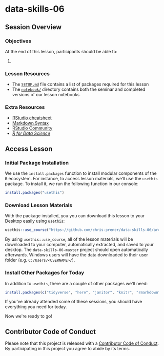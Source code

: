 # data-skills-06

## Session Overview

### Objectives
At the end of this lesson, participants should be able to:

1. 

### Lesson Resources
* The [`SETUP.md`](SETUP.md) file contains a list of packages required for this lesson
* The [`notebook/`](/notebook) directory contains both the seminar and completed versions of our lesson notebooks

### Extra Resources
* [RStudio cheatsheet](https://www.rstudio.com/resources/cheatsheets/#ide)
* [Markdown Syntax](https://rmarkdown.rstudio.com/authoring_basics.html)
* [RStudio Community](https://community.rstudio.com)
* [*R for Data Science*](http://r4ds.had.co.nz)

## Access Lesson
### Initial Package Installation
We use the `install.packages` function to install modular components of the `R` ecosystem. For instance, to access lesson materials, we'll use the `usethis` package. To install it, we run the following function in our console:

```r
install.packages("usethis")
```

### Download Lesson Materials
With the package installed, you you can download this lesson to your Desktop easily using `usethis`:

```r
usethis::use_course("https://github.com/chris-prener/data-skills-06/archive/master.zip")
```

By using `usethis::use_course`, all of the lesson materials will be downloaded to your computer, automatically extracted, and saved to your desktop. The `data-skills-06-master` project should open automatically afterwards. Windows users will have the data downloaded to their user folder (e.g. `C:/Users/<USERNAME>/`).

### Install Other Packages for Today
In addition to `usethis`, there are a couple of other packages we'll need:

```r
install.packages(c("tidyverse", "here", "janitor", "knitr", "rmarkdown"))
```

If you've already attended some of these sessions, you should have everything you need for today.

Now we're ready to go!

## Contributor Code of Conduct
Please note that this project is released with a [Contributor Code of Conduct](.github/CODE_OF_CONDUCT.md). By participating in this project you agree to abide by its terms.
